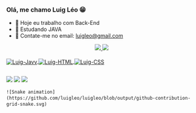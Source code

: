 ### Olá, me chamo Luig Léo 😁

- 🔭 Hoje eu trabalho com Back-End
- 🌱 Estudando JAVA 
- 💬 Contate-me no email: luigleo@gmail.com

<div align="center">
  <a href="https://github.com/luigleo">
  <img height="145em" src="https://github-readme-stats.vercel.app/api?username=luigleo&show_icons=true&theme=dark&include_all_commits=true&count_private=true"/>
  <img height="145em" src="https://github-readme-stats.vercel.app/api/top-langs/?username=luigleo&layout=compact&langs_count=7&theme=dark"/>
</div>

 
 <div style="display: inline_block"><br>
  <img align="center" alt="Luig-Javv" height="30" width="40" src="https://cdn.jsdelivr.net/gh/devicons/devicon/icons/java/java-original.svg">
  <img align="center" alt="Luig-HTML" height="30" width="40" src="https://cdn.jsdelivr.net/gh/devicons/devicon/icons/html5/html5-original.svg">
  <img align="center" alt="Luig-CSS" height="30" width="40" src="https://cdn.jsdelivr.net/gh/devicons/devicon/icons/css3/css3-original.svg">
</div>
  
  ##
  
  <div> 
  <a href="https://instagram.com/luigleo" target="_blank"><img src="https://img.shields.io/badge/-Instagram-%23E4405F?style=for-the-badge&logo=instagram&logoColor=white" target="_blank"></a>
  <a href = "mailto:luigleo@gmail.com"><img src="https://img.shields.io/badge/-Gmail-%23333?style=for-the-badge&logo=gmail&logoColor=white" target="_blank"></a>
  <a href="https://www.linkedin.com/in/luigleo/" target="_blank"><img src="https://img.shields.io/badge/-LinkedIn-%230077B5?style=for-the-badge&logo=linkedin&logoColor=white" target="_blank"></a> 
    
    ![Snake animation](https://github.com/luigleo/luigleo/blob/output/github-contribution-grid-snake.svg)
 
</div>
